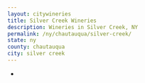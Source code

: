 ```yaml
---
layout: citywineries
title: Silver Creek Wineries
description: Wineries in Silver Creek, NY
permalink: /ny/chautauqua/silver-creek/
state: ny
county: chautauqua
city: silver creek
---
```

-
